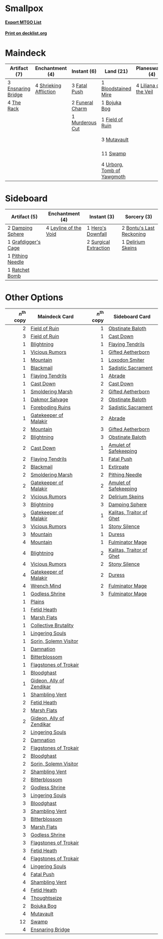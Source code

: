 # Smallpox

#### [Export MTGO List](../collection/Smallpox/Smallpox.txt)
#### [Print on decklist.org](http://decklist.org/?deckmain=1%09Bloodstained%20Mire%0A1%09Bojuka%20Bog%0A3%09Ensnaring%20Bridge%0A3%09Fatal%20Push%0A1%09Field%20of%20Ruin%0A2%09Funeral%20Charm%0A4%09Inquisition%20of%20Kozilek%0A4%09Liliana%20of%20the%20Veil%0A1%09Murderous%20Cut%0A3%09Mutavault%0A4%09Raven's%20Crime%0A4%09Shrieking%20Affliction%0A4%09Smallpox%0A11%09Swamp%0A4%09The%20Rack%0A3%09Thoughtseize%0A4%09Urborg,%20Tomb%20of%20Yawgmoth%0A3%09Wrench%20Mind&deckside=2%09Bontu's%20Last%20Reckoning%0A2%09Damping%20Sphere%0A1%09Delirium%20Skeins%0A1%09Grafdigger's%20Cage%0A1%09Hero's%20Downfall%0A4%09Leyline%20of%20the%20Void%0A1%09Pithing%20Needle%0A1%09Ratchet%20Bomb%0A2%09Surgical%20Extraction)
# Maindeck

|                                        Artifact (7)                                         |                                         Enchantment (4)                                         |                                       Instant (6)                                        |                                              Land (21)                                              |                                        Planeswalker (4)                                        |                                           Sorcery (18)                                            |
|---------------------------------------------------------------------------------------------|-------------------------------------------------------------------------------------------------|------------------------------------------------------------------------------------------|-----------------------------------------------------------------------------------------------------|------------------------------------------------------------------------------------------------|---------------------------------------------------------------------------------------------------|
|3 [Ensnaring Bridge](http://gatherer.wizards.com/Pages/Card/Details.aspx?multiverseid=442213)|4 [Shrieking Affliction](http://gatherer.wizards.com/Pages/Card/Details.aspx?multiverseid=265409)|3 [Fatal Push](http://gatherer.wizards.com/Pages/Card/Details.aspx?multiverseid=423724)   |1 [Bloodstained Mire](http://gatherer.wizards.com/Pages/Card/Details.aspx?multiverseid=405094)       |4 [Liliana of the Veil](http://gatherer.wizards.com/Pages/Card/Details.aspx?multiverseid=425901)|4 [Inquisition of Kozilek](http://gatherer.wizards.com/Pages/Card/Details.aspx?multiverseid=425900)|
|4 [The Rack](http://gatherer.wizards.com/Pages/Card/Details.aspx?multiverseid=109725)        |                                                                                                 |2 [Funeral Charm](http://gatherer.wizards.com/Pages/Card/Details.aspx?multiverseid=3618)  |1 [Bojuka Bog](http://gatherer.wizards.com/Pages/Card/Details.aspx?multiverseid=247536)              |                                                                                                |4 [Raven's Crime](http://gatherer.wizards.com/Pages/Card/Details.aspx?multiverseid=370478)         |
|                                                                                             |                                                                                                 |1 [Murderous Cut](http://gatherer.wizards.com/Pages/Card/Details.aspx?multiverseid=386613)|1 [Field of Ruin](http://gatherer.wizards.com/Pages/Card/Details.aspx?multiverseid=435415)           |                                                                                                |4 [Smallpox](http://gatherer.wizards.com/Pages/Card/Details.aspx?multiverseid=417484)              |
|                                                                                             |                                                                                                 |                                                                                          |3 [Mutavault](http://gatherer.wizards.com/Pages/Card/Details.aspx?multiverseid=152724)               |                                                                                                |3 [Thoughtseize](http://gatherer.wizards.com/Pages/Card/Details.aspx?multiverseid=438676)          |
|                                                                                             |                                                                                                 |                                                                                          |11 [Swamp](http://gatherer.wizards.com/Pages/Card/Details.aspx?multiverseid=439603)                  |                                                                                                |3 [Wrench Mind](http://gatherer.wizards.com/Pages/Card/Details.aspx?multiverseid=438681)           |
|                                                                                             |                                                                                                 |                                                                                          |4 [Urborg, Tomb of Yawgmoth](http://gatherer.wizards.com/Pages/Card/Details.aspx?multiverseid=287330)|                                                                                                |                                                                                                   |


# Sideboard

|                                         Artifact (5)                                         |                                        Enchantment (4)                                         |                                          Instant (3)                                           |                                            Sorcery (3)                                            |
|----------------------------------------------------------------------------------------------|------------------------------------------------------------------------------------------------|------------------------------------------------------------------------------------------------|---------------------------------------------------------------------------------------------------|
|2 [Damping Sphere](http://gatherer.wizards.com/Pages/Card/Details.aspx?multiverseid=443101)   |4 [Leyline of the Void](http://gatherer.wizards.com/Pages/Card/Details.aspx?multiverseid=205013)|1 [Hero's Downfall](http://gatherer.wizards.com/Pages/Card/Details.aspx?multiverseid=373575)    |2 [Bontu's Last Reckoning](http://gatherer.wizards.com/Pages/Card/Details.aspx?multiverseid=430749)|
|1 [Grafdigger's Cage](http://gatherer.wizards.com/Pages/Card/Details.aspx?multiverseid=426046)|                                                                                                |2 [Surgical Extraction](http://gatherer.wizards.com/Pages/Card/Details.aspx?multiverseid=397706)|1 [Delirium Skeins](http://gatherer.wizards.com/Pages/Card/Details.aspx?multiverseid=425890)       |
|1 [Pithing Needle](http://gatherer.wizards.com/Pages/Card/Details.aspx?multiverseid=425815)   |                                                                                                |                                                                                                |                                                                                                   |
|1 [Ratchet Bomb](http://gatherer.wizards.com/Pages/Card/Details.aspx?multiverseid=205482)     |                                                                                                |                                                                                                |                                                                                                   |


# Other Options

|*n*<sup>th</sup> copy|                                           Maindeck Card                                           |*n*<sup>th</sup> copy|                                          Sideboard Card                                           |
|--------------------:|---------------------------------------------------------------------------------------------------|--------------------:|---------------------------------------------------------------------------------------------------|
|                    2|[Field of Ruin](http://gatherer.wizards.com/Pages/Card/Details.aspx?multiverseid=435415)           |                    1|[Obstinate Baloth](http://gatherer.wizards.com/Pages/Card/Details.aspx?multiverseid=438745)        |
|                    3|[Field of Ruin](http://gatherer.wizards.com/Pages/Card/Details.aspx?multiverseid=435415)           |                    1|[Cast Down](http://gatherer.wizards.com/Pages/Card/Details.aspx?multiverseid=442969)               |
|                    1|[Blightning](http://gatherer.wizards.com/Pages/Card/Details.aspx?multiverseid=442187)              |                    1|[Flaying Tendrils](http://gatherer.wizards.com/Pages/Card/Details.aspx?multiverseid=407580)        |
|                    1|[Vicious Rumors](http://gatherer.wizards.com/Pages/Card/Details.aspx?multiverseid=452839)          |                    1|[Gifted Aetherborn](http://gatherer.wizards.com/Pages/Card/Details.aspx?multiverseid=423728)       |
|                    1|[Mountain](http://gatherer.wizards.com/Pages/Card/Details.aspx?multiverseid=439604)                |                    1|[Loxodon Smiter](http://gatherer.wizards.com/Pages/Card/Details.aspx?multiverseid=290543)          |
|                    1|[Blackmail](http://gatherer.wizards.com/Pages/Card/Details.aspx?multiverseid=39709)                |                    1|[Sadistic Sacrament](http://gatherer.wizards.com/Pages/Card/Details.aspx?multiverseid=195632)      |
|                    1|[Flaying Tendrils](http://gatherer.wizards.com/Pages/Card/Details.aspx?multiverseid=407580)        |                    1|[Abrade](http://gatherer.wizards.com/Pages/Card/Details.aspx?multiverseid=430772)                  |
|                    1|[Cast Down](http://gatherer.wizards.com/Pages/Card/Details.aspx?multiverseid=442969)               |                    2|[Cast Down](http://gatherer.wizards.com/Pages/Card/Details.aspx?multiverseid=442969)               |
|                    1|[Smoldering Marsh](http://gatherer.wizards.com/Pages/Card/Details.aspx?multiverseid=405108)        |                    2|[Gifted Aetherborn](http://gatherer.wizards.com/Pages/Card/Details.aspx?multiverseid=423728)       |
|                    1|[Dakmor Salvage](http://gatherer.wizards.com/Pages/Card/Details.aspx?multiverseid=370456)          |                    2|[Obstinate Baloth](http://gatherer.wizards.com/Pages/Card/Details.aspx?multiverseid=438745)        |
|                    1|[Foreboding Ruins](http://gatherer.wizards.com/Pages/Card/Details.aspx?multiverseid=410040)        |                    2|[Sadistic Sacrament](http://gatherer.wizards.com/Pages/Card/Details.aspx?multiverseid=195632)      |
|                    1|[Gatekeeper of Malakir](http://gatherer.wizards.com/Pages/Card/Details.aspx?multiverseid=368479)   |                    2|[Abrade](http://gatherer.wizards.com/Pages/Card/Details.aspx?multiverseid=430772)                  |
|                    2|[Mountain](http://gatherer.wizards.com/Pages/Card/Details.aspx?multiverseid=439604)                |                    3|[Gifted Aetherborn](http://gatherer.wizards.com/Pages/Card/Details.aspx?multiverseid=423728)       |
|                    2|[Blightning](http://gatherer.wizards.com/Pages/Card/Details.aspx?multiverseid=442187)              |                    3|[Obstinate Baloth](http://gatherer.wizards.com/Pages/Card/Details.aspx?multiverseid=438745)        |
|                    2|[Cast Down](http://gatherer.wizards.com/Pages/Card/Details.aspx?multiverseid=442969)               |                    1|[Amulet of Safekeeping](http://gatherer.wizards.com/Pages/Card/Details.aspx?multiverseid=447363)   |
|                    2|[Flaying Tendrils](http://gatherer.wizards.com/Pages/Card/Details.aspx?multiverseid=407580)        |                    1|[Fatal Push](http://gatherer.wizards.com/Pages/Card/Details.aspx?multiverseid=423724)              |
|                    2|[Blackmail](http://gatherer.wizards.com/Pages/Card/Details.aspx?multiverseid=39709)                |                    1|[Extirpate](http://gatherer.wizards.com/Pages/Card/Details.aspx?multiverseid=370384)               |
|                    2|[Smoldering Marsh](http://gatherer.wizards.com/Pages/Card/Details.aspx?multiverseid=405108)        |                    2|[Pithing Needle](http://gatherer.wizards.com/Pages/Card/Details.aspx?multiverseid=425815)          |
|                    2|[Gatekeeper of Malakir](http://gatherer.wizards.com/Pages/Card/Details.aspx?multiverseid=368479)   |                    2|[Amulet of Safekeeping](http://gatherer.wizards.com/Pages/Card/Details.aspx?multiverseid=447363)   |
|                    2|[Vicious Rumors](http://gatherer.wizards.com/Pages/Card/Details.aspx?multiverseid=452839)          |                    2|[Delirium Skeins](http://gatherer.wizards.com/Pages/Card/Details.aspx?multiverseid=425890)         |
|                    3|[Blightning](http://gatherer.wizards.com/Pages/Card/Details.aspx?multiverseid=442187)              |                    3|[Damping Sphere](http://gatherer.wizards.com/Pages/Card/Details.aspx?multiverseid=443101)          |
|                    3|[Gatekeeper of Malakir](http://gatherer.wizards.com/Pages/Card/Details.aspx?multiverseid=368479)   |                    1|[Kalitas, Traitor of Ghet](http://gatherer.wizards.com/Pages/Card/Details.aspx?multiverseid=407596)|
|                    3|[Vicious Rumors](http://gatherer.wizards.com/Pages/Card/Details.aspx?multiverseid=452839)          |                    1|[Stony Silence](http://gatherer.wizards.com/Pages/Card/Details.aspx?multiverseid=425850)           |
|                    3|[Mountain](http://gatherer.wizards.com/Pages/Card/Details.aspx?multiverseid=439604)                |                    1|[Duress](http://gatherer.wizards.com/Pages/Card/Details.aspx?multiverseid=270465)                  |
|                    4|[Mountain](http://gatherer.wizards.com/Pages/Card/Details.aspx?multiverseid=439604)                |                    1|[Fulminator Mage](http://gatherer.wizards.com/Pages/Card/Details.aspx?multiverseid=397686)         |
|                    4|[Blightning](http://gatherer.wizards.com/Pages/Card/Details.aspx?multiverseid=442187)              |                    2|[Kalitas, Traitor of Ghet](http://gatherer.wizards.com/Pages/Card/Details.aspx?multiverseid=407596)|
|                    4|[Vicious Rumors](http://gatherer.wizards.com/Pages/Card/Details.aspx?multiverseid=452839)          |                    2|[Stony Silence](http://gatherer.wizards.com/Pages/Card/Details.aspx?multiverseid=425850)           |
|                    4|[Gatekeeper of Malakir](http://gatherer.wizards.com/Pages/Card/Details.aspx?multiverseid=368479)   |                    2|[Duress](http://gatherer.wizards.com/Pages/Card/Details.aspx?multiverseid=270465)                  |
|                    4|[Wrench Mind](http://gatherer.wizards.com/Pages/Card/Details.aspx?multiverseid=438681)             |                    2|[Fulminator Mage](http://gatherer.wizards.com/Pages/Card/Details.aspx?multiverseid=397686)         |
|                    1|[Godless Shrine](http://gatherer.wizards.com/Pages/Card/Details.aspx?multiverseid=405099)          |                    3|[Fulminator Mage](http://gatherer.wizards.com/Pages/Card/Details.aspx?multiverseid=397686)         |
|                    1|[Plains](http://gatherer.wizards.com/Pages/Card/Details.aspx?multiverseid=439601)                  |                     |                                                                                                   |
|                    1|[Fetid Heath](http://gatherer.wizards.com/Pages/Card/Details.aspx?multiverseid=442227)             |                     |                                                                                                   |
|                    1|[Marsh Flats](http://gatherer.wizards.com/Pages/Card/Details.aspx?multiverseid=426064)             |                     |                                                                                                   |
|                    1|[Collective Brutality](http://gatherer.wizards.com/Pages/Card/Details.aspx?multiverseid=414380)    |                     |                                                                                                   |
|                    1|[Lingering Souls](http://gatherer.wizards.com/Pages/Card/Details.aspx?multiverseid=425837)         |                     |                                                                                                   |
|                    1|[Sorin, Solemn Visitor](http://gatherer.wizards.com/Pages/Card/Details.aspx?multiverseid=386672)   |                     |                                                                                                   |
|                    1|[Damnation](http://gatherer.wizards.com/Pages/Card/Details.aspx?multiverseid=425888)               |                     |                                                                                                   |
|                    1|[Bitterblossom](http://gatherer.wizards.com/Pages/Card/Details.aspx?multiverseid=397701)           |                     |                                                                                                   |
|                    1|[Flagstones of Trokair](http://gatherer.wizards.com/Pages/Card/Details.aspx?multiverseid=116733)   |                     |                                                                                                   |
|                    1|[Bloodghast](http://gatherer.wizards.com/Pages/Card/Details.aspx?multiverseid=438648)              |                     |                                                                                                   |
|                    1|[Gideon, Ally of Zendikar](http://gatherer.wizards.com/Pages/Card/Details.aspx?multiverseid=401897)|                     |                                                                                                   |
|                    1|[Shambling Vent](http://gatherer.wizards.com/Pages/Card/Details.aspx?multiverseid=402031)          |                     |                                                                                                   |
|                    2|[Fetid Heath](http://gatherer.wizards.com/Pages/Card/Details.aspx?multiverseid=442227)             |                     |                                                                                                   |
|                    2|[Marsh Flats](http://gatherer.wizards.com/Pages/Card/Details.aspx?multiverseid=426064)             |                     |                                                                                                   |
|                    2|[Gideon, Ally of Zendikar](http://gatherer.wizards.com/Pages/Card/Details.aspx?multiverseid=401897)|                     |                                                                                                   |
|                    2|[Lingering Souls](http://gatherer.wizards.com/Pages/Card/Details.aspx?multiverseid=425837)         |                     |                                                                                                   |
|                    2|[Damnation](http://gatherer.wizards.com/Pages/Card/Details.aspx?multiverseid=425888)               |                     |                                                                                                   |
|                    2|[Flagstones of Trokair](http://gatherer.wizards.com/Pages/Card/Details.aspx?multiverseid=116733)   |                     |                                                                                                   |
|                    2|[Bloodghast](http://gatherer.wizards.com/Pages/Card/Details.aspx?multiverseid=438648)              |                     |                                                                                                   |
|                    2|[Sorin, Solemn Visitor](http://gatherer.wizards.com/Pages/Card/Details.aspx?multiverseid=386672)   |                     |                                                                                                   |
|                    2|[Shambling Vent](http://gatherer.wizards.com/Pages/Card/Details.aspx?multiverseid=402031)          |                     |                                                                                                   |
|                    2|[Bitterblossom](http://gatherer.wizards.com/Pages/Card/Details.aspx?multiverseid=397701)           |                     |                                                                                                   |
|                    2|[Godless Shrine](http://gatherer.wizards.com/Pages/Card/Details.aspx?multiverseid=405099)          |                     |                                                                                                   |
|                    3|[Lingering Souls](http://gatherer.wizards.com/Pages/Card/Details.aspx?multiverseid=425837)         |                     |                                                                                                   |
|                    3|[Bloodghast](http://gatherer.wizards.com/Pages/Card/Details.aspx?multiverseid=438648)              |                     |                                                                                                   |
|                    3|[Shambling Vent](http://gatherer.wizards.com/Pages/Card/Details.aspx?multiverseid=402031)          |                     |                                                                                                   |
|                    3|[Bitterblossom](http://gatherer.wizards.com/Pages/Card/Details.aspx?multiverseid=397701)           |                     |                                                                                                   |
|                    3|[Marsh Flats](http://gatherer.wizards.com/Pages/Card/Details.aspx?multiverseid=426064)             |                     |                                                                                                   |
|                    3|[Godless Shrine](http://gatherer.wizards.com/Pages/Card/Details.aspx?multiverseid=405099)          |                     |                                                                                                   |
|                    3|[Flagstones of Trokair](http://gatherer.wizards.com/Pages/Card/Details.aspx?multiverseid=116733)   |                     |                                                                                                   |
|                    3|[Fetid Heath](http://gatherer.wizards.com/Pages/Card/Details.aspx?multiverseid=442227)             |                     |                                                                                                   |
|                    4|[Flagstones of Trokair](http://gatherer.wizards.com/Pages/Card/Details.aspx?multiverseid=116733)   |                     |                                                                                                   |
|                    4|[Lingering Souls](http://gatherer.wizards.com/Pages/Card/Details.aspx?multiverseid=425837)         |                     |                                                                                                   |
|                    4|[Fatal Push](http://gatherer.wizards.com/Pages/Card/Details.aspx?multiverseid=423724)              |                     |                                                                                                   |
|                    4|[Shambling Vent](http://gatherer.wizards.com/Pages/Card/Details.aspx?multiverseid=402031)          |                     |                                                                                                   |
|                    4|[Fetid Heath](http://gatherer.wizards.com/Pages/Card/Details.aspx?multiverseid=442227)             |                     |                                                                                                   |
|                    4|[Thoughtseize](http://gatherer.wizards.com/Pages/Card/Details.aspx?multiverseid=438676)            |                     |                                                                                                   |
|                    2|[Bojuka Bog](http://gatherer.wizards.com/Pages/Card/Details.aspx?multiverseid=247536)              |                     |                                                                                                   |
|                    4|[Mutavault](http://gatherer.wizards.com/Pages/Card/Details.aspx?multiverseid=152724)               |                     |                                                                                                   |
|                   12|[Swamp](http://gatherer.wizards.com/Pages/Card/Details.aspx?multiverseid=439603)                   |                     |                                                                                                   |
|                    4|[Ensnaring Bridge](http://gatherer.wizards.com/Pages/Card/Details.aspx?multiverseid=442213)        |                     |                                                                                                   |

